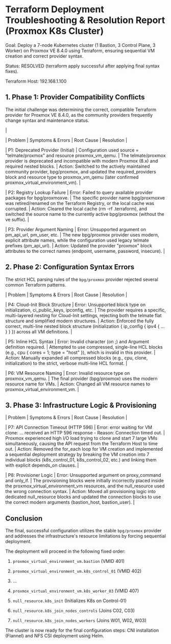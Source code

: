 <div class="ProseMirror" contenteditable="true" translate="no">
<h1>Terraform Deployment Troubleshooting &amp; Resolution Report (Proxmox K8s Cluster)</h1>
<p>Goal: Deploy a 7-node Kubernetes cluster (1 Bastion, 3 Control Plane, 3 Worker) on Proxmox VE 8.4.0 using Terraform, ensuring sequential VM creation and correct provider syntax.</p>
<p>Status: RESOLVED (terraform apply successful after applying final syntax fixes).</p>
<p>Terraform Host: 192.168.1.100</p>
<h2>1. Phase 1: Provider Compatibility Conflicts</h2>
<p>The initial challenge was determining the correct, compatible Terraform provider for Proxmox VE 8.4.0, as the community providers frequently change syntax and maintenance status.</p>
<p>|</p>
<p>| Problem | Symptoms &amp; Errors | Root Cause | Resolution |</p>
<p>| P1: Deprecated Provider (Initial) | Configuration used source = "telmate/proxmox" and resource proxmox_vm_qemu. | The telmate/proxmox provider is deprecated and incompatible with modern Proxmox (8.x) and required nested blocks. | Action: Switched to the actively maintained community provider, bpg/proxmox, and updated the required_providers block and resource type to proxmox_vm_qemu (later confirmed proxmox_virtual_environment_vm). |</p>
<p>| P2: Registry Lookup Failure | Error: Failed to query available provider packages for bpg/proxmoxve. | The specific provider name bpg/proxmoxve was retired/renamed on the Terraform Registry, or the local cache was corrupted. | Action: Cleared the local cache (rm -rf .terraform), and switched the source name to the currently active bpg/proxmox (without the ve suffix). |</p>
<p>| P3: Provider Argument Naming | Error: Unsupported argument on pm_api_url, pm_user, etc. | The new bpg/proxmox provider uses modern, explicit attribute names, while the configuration used legacy telmate prefixes (pm_api_url). | Action: Updated the provider "proxmox" block attributes to the correct names (endpoint, username, password, insecure). |</p>
<h2>2. Phase 2: Configuration Syntax Errors</h2>
<p>The strict HCL parsing rules of the <code>bpg/proxmox</code> provider rejected several common Terraform patterns.</p>
<p>| Problem | Symptoms &amp; Errors | Root Cause | Resolution |</p>
<p>| P4: Cloud-Init Block Structure | Error: Unsupported block type on initialization, ci_public_keys, ipconfig, etc. | The provider requires a specific, multi-layered nesting for Cloud-Init settings, rejecting both the telmate flat structure and simplified modern structures. | Action: Enforced the fully correct, multi-line nested block structure (initialization { ip_config { ipv4 { ... } } }) across all VM definitions. |</p>
<p>| P5: Inline HCL Syntax | Error: Invalid character (on ;) and Argument definition required. | Attempted to use compressed, single-line HCL blocks (e.g., cpu { cores = 1; type = "host" }), which is invalid in this provider. | Action: Manually expanded all compressed blocks (e.g., cpu, clone, initialization) to the strict, verbose multi-line HCL format. |</p>
<p>| P6: VM Resource Naming | Error: Invalid resource type on proxmox_vm_qemu. | The final provider (bpg/proxmox) uses the modern resource name for VMs. | Action: Changed all VM resource names to proxmox_virtual_environment_vm. |</p>
<h2>3. Phase 3: Infrastructure Logic &amp; Provisioning</h2>
<p>| Problem | Symptoms &amp; Errors | Root Cause | Resolution |</p>
<p>| P7: API Connection Timeout (HTTP 596) | Error: error waiting for VM clone: ... received an HTTP 596 response - Reason: Connection timed out. | Proxmox experienced high I/O load trying to clone and start 7 large VMs simultaneously, causing the API request from the Terraform Host to time out. | Action: Removed the for_each loop for VM creation and implemented a sequential deployment strategy by breaking the VM creation into 7 individual blocks (k8s_control_01, k8s_control_02, etc.) and linking them with explicit depends_on clauses. |</p>
<p>| P8: Provisioner Logic | Error: Unsupported argument on proxy_command and only_if. | The provisioning blocks were initially incorrectly placed inside the proxmox_virtual_environment_vm resources, and the null_resource used the wrong connection syntax. | Action: Moved all provisioning logic into dedicated null_resource blocks and updated the connection blocks to use the correct modern arguments (bastion_host, bastion_user). |</p>
<h2>Conclusion</h2>
<p>The final, successful configuration utilizes the stable <code>bpg/proxmox</code> provider and addresses the infrastructure's resource limitations by forcing sequential deployment.</p>
<p>The deployment will proceed in the following fixed order:</p>
<ol>
<li>
<p><code>proxmox_virtual_environment_vm.bastion</code> (VMID 401)</p>
</li>
<li>
<p><code>proxmox_virtual_environment_vm.k8s_control_01</code> (VMID 402)</p>
</li>
<li>
<p>...</p>
</li>
<li>
<p><code>proxmox_virtual_environment_vm.k8s_worker_03</code> (VMID 407)</p>
</li>
<li>
<p><code>null_resource.k8s_init</code> (Initializes K8s on Control-01)</p>
</li>
<li>
<p><code>null_resource.k8s_join_nodes_controls</code> (Joins C02, C03)</p>
</li>
<li>
<p><code>null_resource.k8s_join_nodes_workers</code> (Joins W01, W02, W03)</p>
</li>
</ol>
<p>The cluster is now ready for the final configuration steps: CNI installation (Flannel) and NFS CSI deployment using Helm.</p>
</div>
<!-- Comments are visible in the HTML source only -->
